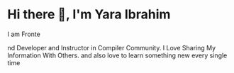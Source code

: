 
<h1>Hi there 👋, I'm Yara Ibrahim</h1>
<p>I am Fronte</p>nd Developer and Instructor in Compiler Community. I Love Sharing My Information With Others. and also love to learn something new every single time </p>
